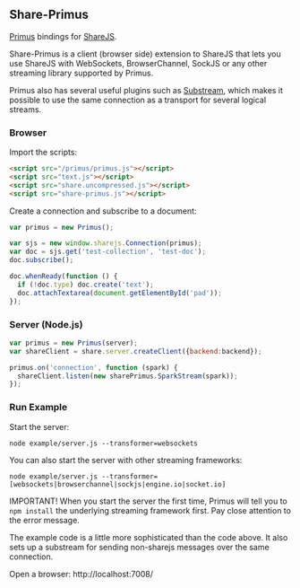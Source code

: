 ## Share-Primus

[Primus](https://github.com/primus/primus) bindings for [ShareJS](https://github.com/share/ShareJS).

Share-Primus is a client (browser side) extension to ShareJS that lets you use ShareJS with WebSockets,
BrowserChannel, SockJS or any other streaming library supported by Primus.

Primus also has several useful plugins such as [Substream](https://github.com/primus/substream), which
makes it possible to use the same connection as a transport for several logical streams.

### Browser

Import the scripts:

```html
<script src="/primus/primus.js"></script>
<script src="text.js"></script>
<script src="share.uncompressed.js"></script>
<script src="share-primus.js"></script>
```

Create a connection and subscribe to a document:

```javascript
var primus = new Primus();

var sjs = new window.sharejs.Connection(primus);
var doc = sjs.get('test-collection', 'test-doc');
doc.subscribe();

doc.whenReady(function () {
  if (!doc.type) doc.create('text');
  doc.attachTextarea(document.getElementById('pad'));
});
```

### Server (Node.js)

```javascript
var primus = new Primus(server);
var shareClient = share.server.createClient({backend:backend});

primus.on('connection', function (spark) {
  shareClient.listen(new sharePrimus.SparkStream(spark));
});
```

### Run Example

Start the server:

```
node example/server.js --transformer=websockets
```

You can also start the server with other streaming frameworks:

```
node example/server.js --transformer=[websockets|browserchannel|sockjs|engine.io|socket.io]
```

IMPORTANT! When you start the server the first time, Primus will tell you to `npm install`
the underlying streaming framework first. Pay close attention to the error message.

The example code is a little more sophisticated than the code above.
It also sets up a substream for sending non-sharejs messages over the same connection.

Open a browser: http://localhost:7008/

